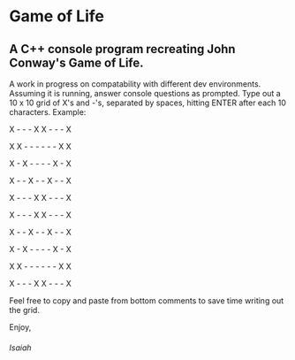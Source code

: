 # Game of Life

## A C++ console program recreating John Conway's Game of Life.

A work in progress on compatability with different dev environments. Assuming it is running, answer console questions as prompted. Type out a 10 x 10 grid of X's and -'s, separated by spaces, hitting ENTER after each 10 characters. Example:


X - - - X X - - - X

X X - - - - - - X X

X - X - - - - X - X

X - - X - - X - - X

X - - - X X - - - X

X - - - X X - - - X

X - - X - - X - - X

X - X - - - - X - X

X X - - - - - - X X

X - - - X X - - - X


Feel free to copy and paste from bottom comments to save time writing out the grid.

Enjoy,
###### Isaiah
